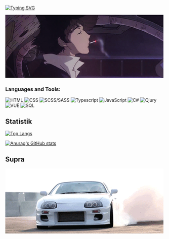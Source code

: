 
[![Typing SVG](https://readme-typing-svg.herokuapp.com?font=Roboto&duration=8000&pause=2000&color=F70000&center=true&vCenter=true&width=850&height=100&lines=Приветствую😊+на+своем+gitHub+профиле💥+Я+Junior+Frontend+Developer+из+Тирасполя🗾)](https://git.io/typing-svg)
 </br>
 
[![Header](https://github.com/424Nkita-Csharsfta4/424Nkita-Csharsfta4/blob/main/424Nkita-Csharsfta4-main/assets/1.gif)](https://vk.com/php1234python)

### Languages and Tools:
![HTML](https://img.shields.io/badge/-Html-090909?style=for-the-badge&logo=html&logoColor=47C5FB)
![CSS](https://img.shields.io/badge/-Css-090909?style=for-the-badge&logo=css&logoColor=097CDB)
![SCSS/SASS](https://img.shields.io/badge/-Scss-090909?style=for-the-badge&logo=scss&logoColor=F8C52C)
![Typescript](https://img.shields.io/badge/-Typescript-090909?style=for-the-badge&logo=typescript&logoColor=F88C00)
![JavaScript](https://img.shields.io/badge/-JavaScript-090909?style=for-the-badge&logo=JavaScript&logoColor=E9D54D)
![C#](https://img.shields.io/badge/-C#-090909?style=for-the-badge&logo=c#&logoColor=E5D3FF)
![Qjury](https://img.shields.io/badge/-C++-090909?style=for-the-badge&logo=C%2b%2b&logoColor=6296CC)
![VUE](https://img.shields.io/badge/-C++-090909?style=for-the-badge&logo=C%2b%2b&logoColor=6296CC)
![SQL](https://img.shields.io/badge/-C++-090909?style=for-the-badge&logo=C%2b%2b&logoColor=6296CC)

## Statistik

[![Top Langs](https://github-readme-stats.vercel.app/api/top-langs/?username=anuraghazra&layout=compact)](https://github.com/anuraghazra/github-readme-stats)

[![Anurag's GitHub stats](https://github-readme-stats.vercel.app/api?username=anuraghazra)](https://github.com/anuraghazra/github-readme-stats&bg_color=DEG,COLOR1,COLOR2,COLOR3...COLOR10)



## Supra 
[![Footer](https://github.com/424Nkita-Csharsfta4/424Nkita-Csharsfta4/blob/main/assets/2.gif)](https://www.youtube.com/watch?v=H1OXCCpH_E4)
